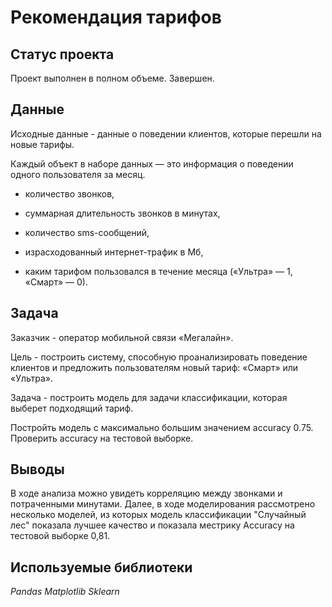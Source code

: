 # Рекомендация тарифов

## Статус проекта
Проект выполнен в полном объеме. Завершен.

## Данные

Исходные данные - данные о поведении клиентов, которые перешли на новые тарифы.

Каждый объект в наборе данных — это информация о поведении одного пользователя за месяц. 

- количество звонков,

- суммарная длительность звонков в минутах,

- количество sms-сообщений,

- израсходованный интернет-трафик в Мб,

- каким тарифом пользовался в течение месяца («Ультра» — 1, «Смарт» — 0).

## Задача

Заказчик - оператор мобильной связи «Мегалайн».

Цель - построить систему, способную проанализировать поведение клиентов и предложить пользователям новый тариф: «Смарт» или «Ультра».

Задача - построить модель для задачи классификации, которая выберет подходящий тариф.

Постройть модель с максимально большим значением accuracy 0.75. Проверить accuracy на тестовой выборке.

## Выводы
В ходе анализа можно увидеть корреляцию между звонками и потраченными минутами. Далее, в ходе моделирования рассмотрено несколько моделей, из которых модель классификации "Случайный лес" показала лучшее качество и показала местрику Accuracy на тестовой выборке 0,81.

## Используемые библиотеки
*Pandas*
*Matplotlib*
*Sklearn*